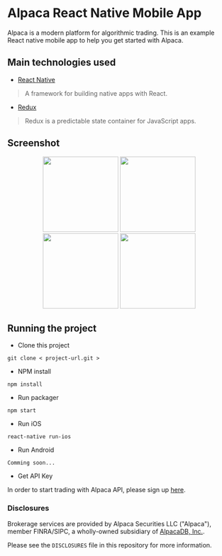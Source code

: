 # Alpaca React Native Mobile App
Alpaca is a modern platform for algorithmic trading.
This is an example React native mobile app to help you get started with Alpaca.

## Main technologies used

- [React Native](https://github.com/facebook/react-native)

> A framework for building native apps with React.

- [Redux](http://redux.js.org/)

> Redux is a predictable state container for JavaScript apps.

## Screenshot

<div align="center">
  <img width=170 src ="https://github.com/alpacahq/alpaca-rn-mobile/blob/development/screenshots/s1.png"/>
  <img width=170 src ="https://github.com/alpacahq/alpaca-rn-mobile/blob/development/screenshots/s2.png"/>
  <img width=170 src ="https://github.com/alpacahq/alpaca-rn-mobile/blob/development/screenshots/s3.png"/>
  <img width=170 src ="https://github.com/alpacahq/alpaca-rn-mobile/blob/development/screenshots/s4.png"/>
</div>

## Running the project

- Clone this project
```
git clone < project-url.git >
```

- NPM install
```
npm install
```

- Run packager
```
npm start
```

- Run iOS
```
react-native run-ios
```

- Run Android
```
Comming soon...
```

- Get API Key

In order to start trading with Alpaca API, please sign up [here](https://alpaca.markets/).

### Disclosures

Brokerage services are provided by Alpaca Securities LLC ("Alpaca"), member FINRA/SIPC, a wholly-owned subsidiary of [AlpacaDB, Inc.](https://alpaca.markets).

Please see the `DISCLOSURES` file in this repository for more information.